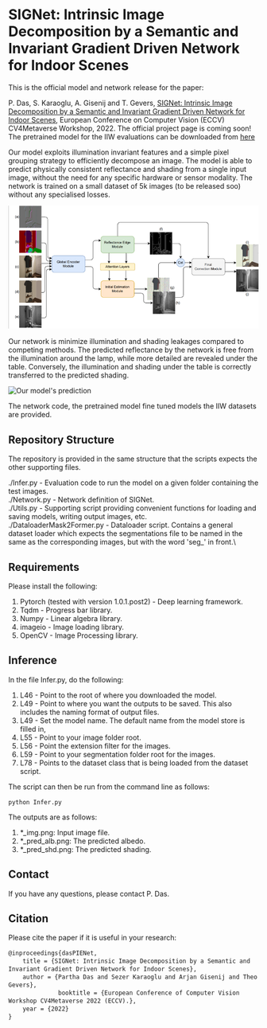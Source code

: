 # SIGNet: Intrinsic Image Decomposition by a Semantic and Invariant Gradient Driven Network for Indoor Scenes
This is the official model and network release for the paper:

P. Das, S. Karaoglu, A. Gisenij and T. Gevers, [SIGNet: Intrinsic Image Decomposition by a Semantic and Invariant Gradient Driven Network for Indoor Scenes](https://arxiv.org/abs/2208.14369), European Conference on Computer Vision (ECCV) CV4Metaverse Workshop, 2022. The official project page is coming soon! The pretrained model for the IIW evaluations can be downloaded from [here](https://uvaauas.figshare.com/ndownloader/files/37974426)

Our model exploits illumination invariant features and a simple pixel grouping strategy to efficiently decompose an image. The model is able to predict physically consistent reflectance and shading from a single input image, without the need for any specific hardware or sensor modality. The network is trained on a small dataset of 5k images (to be released soo) without any specialised losses. 

![Propose network](/images/Network_overview.png "The proposed network.")

Our network is minimize illumination and shading leakages compared to competing methods. The predicted reflectance by the network is free from the illumination around the lamp, while more detailed are revealed under the table. Conversely, the illumination and shading under the table is correctly transferred to the predicted shading.

![Our model's prediction](/images/Outputs.png "The proposed method.")

The network code, the pretrained model fine tuned models the IIW datasets are provided. 

## Repository Structure

The repository is provided in the same structure that the scripts expects the other supporting files.

./Infer.py     - Evaluation code to run the model on a given folder containing the test images.\
./Network.py    - Network definition of SIGNet.\
./Utils.py      - Supporting script providing convenient functions for loading and saving models, writing output images, etc.\
./DataloaderMask2Former.py - Dataloader script. Contains a general dataset loader which expects the segmentations file to be named in the same as the corresponding images, but with the word 'seg\_' in front.\

## Requirements
Please install the following:
1. Pytorch (tested with version 1.0.1.post2) - Deep learning framework.
2. Tqdm                                      - Progress bar library.
3. Numpy                                     - Linear algebra library.
4. imageio                                   - Image loading library.
5. OpenCV                                    - Image Processing library.

## Inference
In the file Infer.py, do the following:
1. L46 - Point to the root of where you downloaded the model.
2. L49 - Point to where you want the outputs to be saved. This also includes the naming format of output files.
3. L49 - Set the model name. The default name from the model store is filled in,
4. L55 - Point to your image folder root.
5. L56 - Point the extension filter for the images.
6. L59 - Point to your segmentation folder root for the images.
7. L78 - Points to the dataset class that is being loaded from the dataset script.

The script can then be run from the command line as follows:
```
python Infer.py
```

The outputs are as follows:
1. *_img.png: Input image file.
2. *_pred_alb.png: The predicted albedo.
3. *_pred_shd.png: The predicted shading.

## Contact
If you have any questions, please contact P. Das.

## Citation
Please cite the paper if it is useful in your research:

```
@inproceedings{dasPIENet,
    title = {SIGNet: Intrinsic Image Decomposition by a Semantic and Invariant Gradient Driven Network for Indoor Scenes}, 
    author = {Partha Das and Sezer Karaoglu and Arjan Gisenij and Theo Gevers},
              booktitle = {European Conference of Computer Vision Workshop CV4Metaverse 2022 (ECCV).},
    year = {2022}
}
```
